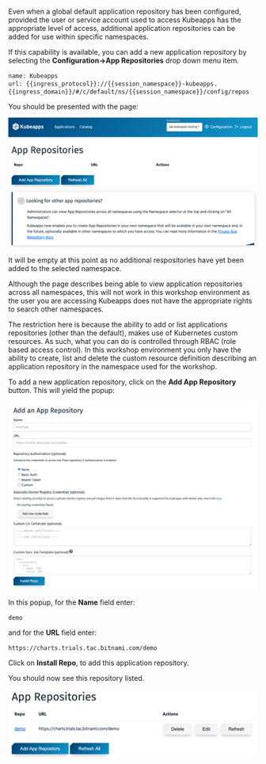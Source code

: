 Even when a global default application repository has been configured, provided the user or service account used to access Kubeapps has the appropriate level of access, additional application repositories can be added for use within specific namespaces.

If this capability is available, you can add a new application repository by selecting the **Configuration->App Repositories** drop down menu item.

```dashboard:reload-dashboard
name: Kubeapps
url: {{ingress_protocol}}://{{session_namespace}}-kubeapps.{{ingress_domain}}/#/c/default/ns/{{session_namespace}}/config/repos
```

You should be presented with the page:

![](kubeapps-add-repositories.png)

It will be empty at this point as no additional respositories have yet been added to the selected namespace.

Although the page describes being able to view application repositories across all namespaces, this will not work in this workshop environment as the user you are accessing Kubeapps does not have the appropriate rights to search other namespaces.

The restriction here is because the ability to add or list applications repositories (other than the default), makes use of Kubernetes custom resources. As such, what you can do is controlled through RBAC (role based access control). In this workshop environment you only have the ability to create, list and delete the custom resource definition describing an application repository in the namespace used for the workshop.

To add a new application repository, click on the **Add App Repository** button. This will yield the popup:

![](kubeapps-add-repository-popup.png)

In this popup, for the **Name** field enter:

```copy
demo
```

and for the **URL** field enter:

```copy
https://charts.trials.tac.bitnami.com/demo
```

Click on **Install Repo**, to add this application repository.

You should now see this repository listed.

![](kubeapps-repository-list.png)
